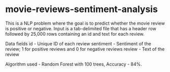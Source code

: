 # movie-reviews-sentiment-analysis
This is a NLP problem where the goal is to predict whether the movie review is positive or negative. Input is a tab-delimited file that has a header row followed by 25,000 rows containing an id and text for each review. 

Data fields
id - Unique ID of each review
sentiment - Sentiment of the review; 1 for positive reviews and 0 for negative reviews
review - Text of the review

Algorithm used - Random Forest with 100 trees, Accuracy - 84%.
